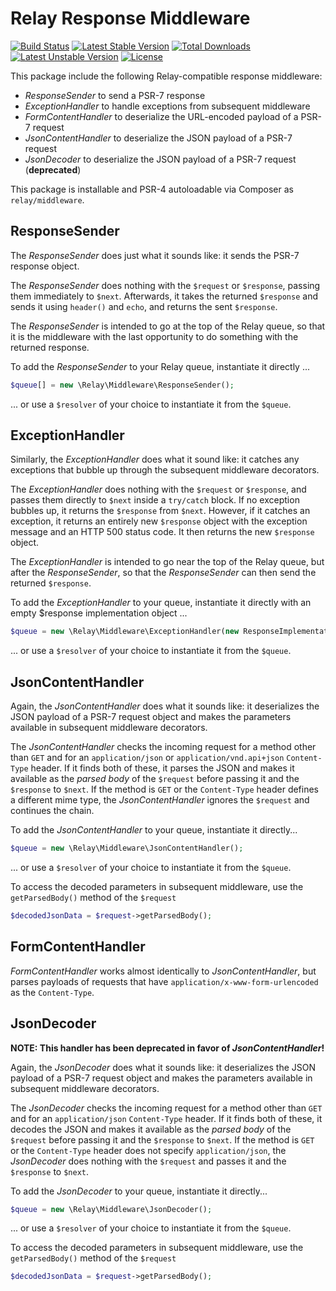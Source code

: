 # Relay Response Middleware

[![Build Status](https://travis-ci.org/Accruio/ResponseMiddleware.svg?branch=1.x)](https://travis-ci.org/Accruio/ResponseMiddleware)
[![Latest Stable Version](https://poser.pugx.org/accruio/response-middleware/v/stable)](https://packagist.org/packages/accruio/response-middleware)
[![Total Downloads](https://poser.pugx.org/accruio/response-middleware/downloads)](https://packagist.org/packages/accruio/response-middleware)
[![Latest Unstable Version](https://poser.pugx.org/accruio/response-middleware/v/unstable)](https://packagist.org/packages/accruio/response-middleware)
[![License](https://poser.pugx.org/accruio/response-middleware/license)](https://packagist.org/packages/accruio/response-middleware)


This package include the following Relay-compatible response middleware:

- _ResponseSender_ to send a PSR-7 response
- _ExceptionHandler_ to handle exceptions from subsequent middleware
- _FormContentHandler_ to deserialize the URL-encoded payload of a PSR-7 request
- _JsonContentHandler_ to deserialize the JSON payload of a PSR-7 request
- _JsonDecoder_ to deserialize the JSON payload of a PSR-7 request (**deprecated**)

This package is installable and PSR-4 autoloadable via Composer as `relay/middleware`.

## ResponseSender

The _ResponseSender_ does just what it sounds like: it sends the PSR-7 response object.

The _ResponseSender_ does nothing with the `$request` or `$response`, passing them immediately to `$next`. Afterwards, it takes the returned `$response` and sends it using `header()` and `echo`, and returns the sent `$response`.

The _ResponseSender_ is intended to go at the top of the Relay queue, so that it is the middleware with the last opportunity to do something with the returned response.

To add the _ResponseSender_ to your Relay queue, instantiate it directly ...

```php
$queue[] = new \Relay\Middleware\ResponseSender();
```

... or use a `$resolver` of your choice to instantiate it from the `$queue`.

## ExceptionHandler

Similarly, the _ExceptionHandler_ does what it sound like: it catches any exceptions that bubble up through the subsequent middleware decorators.

The _ExceptionHandler_ does nothing with the `$request` or `$response`, and passes them directly to `$next` inside a `try/catch` block. If no exception bubbles up, it returns the `$response` from `$next`.  However, if it catches an exception, it returns an entirely new `$response` object with the exception message and an HTTP 500 status code. It then returns the new `$response` object.

The _ExceptionHandler_ is intended to go near the top of the Relay queue, but after the _ResponseSender_, so that the _ResponseSender_ can then send the returned `$response`.

To add the _ExceptionHandler_ to your queue, instantiate it directly with an empty $response implementation object ...

```php
$queue = new \Relay\Middleware\ExceptionHandler(new ResponseImplementation());
```

... or use a `$resolver` of your choice to instantiate it from the `$queue`.

## JsonContentHandler

Again, the _JsonContentHandler_ does what it sounds like: it deserializes the JSON
payload of a PSR-7 request object and makes the parameters available in
subsequent middleware decorators.

The _JsonContentHandler_ checks the incoming request for a method other than `GET`
and for an `application/json` or `application/vnd.api+json` `Content-Type` header.
If it finds both of these, it parses the JSON and makes it available as the
_parsed body_ of the `$request` before passing it and the `$response` to `$next`.
If the method is `GET` or the `Content-Type` header defines a different mime type,
the _JsonContentHandler_ ignores the `$request` and continues the chain.

To add the _JsonContentHandler_ to your queue, instantiate it directly...

```php
$queue = new \Relay\Middleware\JsonContentHandler();
```

... or use a `$resolver` of your choice to instantiate it from the `$queue`.

To access the decoded parameters in subsequent middleware, use the
`getParsedBody()` method of the `$request`

```php
$decodedJsonData = $request->getParsedBody();
```

## FormContentHandler

_FormContentHandler_ works almost identically to _JsonContentHandler_, but parses
payloads of requests that have `application/x-www-form-urlencoded` as the `Content-Type`.


## JsonDecoder

**NOTE: This handler has been deprecated in favor of _JsonContentHandler_!**

Again, the _JsonDecoder_ does what it sounds like: it deserializes the JSON
payload of a PSR-7 request object and makes the parameters available in
subsequent middleware decorators.

The _JsonDecoder_ checks the incoming request for a method other than `GET` and
for an `application/json` `Content-Type` header. If it finds both of these, it
decodes the JSON and makes it available as the _parsed body_ of the `$request`
before passing it and the `$response` to `$next`. If the method is `GET` or the
`Content-Type` header does not specify `application/json`, the _JsonDecoder_
does nothing with the `$request` and passes it and the `$response` to `$next`.


To add the _JsonDecoder_ to your queue, instantiate it directly...

```php
$queue = new \Relay\Middleware\JsonDecoder();
```

... or use a `$resolver` of your choice to instantiate it from the `$queue`.

To access the decoded parameters in subsequent middleware, use the
`getParsedBody()` method of the `$request`

```php
$decodedJsonData = $request->getParsedBody();
```
